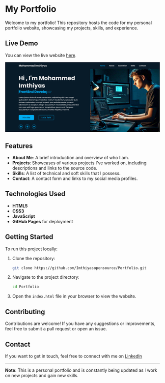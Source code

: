 # My Portfolio

Welcome to my portfolio! This repository hosts the code for my personal portfolio website, showcasing my projects, skills, and experience.

## Live Demo

You can view the live website [here](https://imthiyasopensource.github.io/Portfolio/).

![Portfolio Screenshot](https://github.com/ImthiyasOpenSource/Portfolio/blob/main/Screenshot.png?raw=true)

## Features

- **About Me**: A brief introduction and overview of who I am.
- **Projects**: Showcases of various projects I've worked on, including descriptions and links to the source code.
- **Skills**: A list of technical and soft skills that I possess.
- **Contact**: A contact form and links to my social media profiles.

## Technologies Used

- **HTML5**
- **CSS3**
- **JavaScript**
- **GitHub Pages** for deployment

## Getting Started

To run this project locally:

1. Clone the repository:
    ```bash
    git clone https://github.com/Imthiyasopensource/Portfolio.git
    ```
2. Navigate to the project directory:
    ```bash
    cd Portfolio
    ```
3. Open the `index.html` file in your browser to view the website.

## Contributing

Contributions are welcome! If you have any suggestions or improvements, feel free to submit a pull request or open an issue.


## Contact

If you want to get in touch, feel free to connect with me on [LinkedIn](https://www.linkedin.com/in/mohammed-imthiyas-967b03272/)

---

**Note:** This is a personal portfolio and is constantly being updated as I work on new projects and gain new skills.
